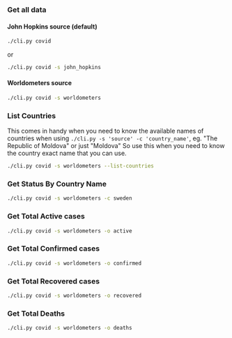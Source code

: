 ### Get all data

#### John Hopkins source (default)

```bash
./cli.py covid
```

or

```bash
./cli.py covid -s john_hopkins
```

#### Worldometers source

```bash
./cli.py covid -s worldometers
```

### List Countries

This comes in handy when you need to know the available names of countries
when using `./cli.py -s 'source' -c 'country_name'`, eg. "The Republic of Moldova" or just "Moldova"
So use this when you need to know the country exact name that you can use.

```bash
./cli.py covid -s worldometers --list-countries
```

### Get Status By Country Name

```bash
./cli.py covid -s worldometers -c sweden
```

### Get Total Active cases

```bash
./cli.py covid -s worldometers -o active
```

### Get Total Confirmed cases

```bash
./cli.py covid -s worldometers -o confirmed
```

### Get Total Recovered cases

```bash
./cli.py covid -s worldometers -o recovered
```

### Get Total Deaths

```bash
./cli.py covid -s worldometers -o deaths
```
